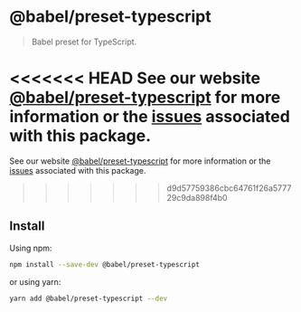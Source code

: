 # @babel/preset-typescript

> Babel preset for TypeScript.

<<<<<<< HEAD
See our website [@babel/preset-typescript](https://babeljs.io/docs/en/next/babel-preset-typescript.html) for more information or the [issues](https://github.com/babel/babel/issues?utf8=%E2%9C%93&q=is%3Aissue+label%3A%22area%3A%20typescript%22+is%3Aopen) associated with this package.
=======
See our website [@babel/preset-typescript](https://babeljs.io/docs/en/babel-preset-typescript) for more information or the [issues](https://github.com/babel/babel/issues?utf8=%E2%9C%93&q=is%3Aissue+label%3A%22area%3A%20typescript%22+is%3Aopen) associated with this package.
>>>>>>> d9d57759386cbc64761f26a577729c9da898f4b0

## Install

Using npm:

```sh
npm install --save-dev @babel/preset-typescript
```

or using yarn:

```sh
yarn add @babel/preset-typescript --dev
```
